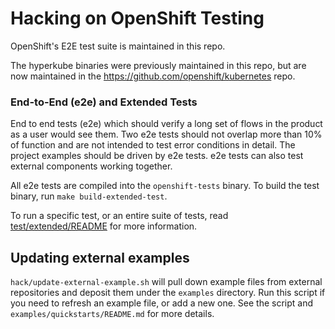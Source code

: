Hacking on OpenShift Testing
============================

OpenShift's E2E test suite is maintained in this repo.

The hyperkube binaries were previously maintained in this repo, but are now
maintained in the https://github.com/openshift/kubernetes repo.

### End-to-End (e2e) and Extended Tests

End to end tests (e2e) which should verify a long set of flows in the product
as a user would see them.  Two e2e tests should not overlap more than 10% of
function and are not intended to test error conditions in detail. The project
examples should be driven by e2e tests. e2e tests can also test external
components working together.

All e2e tests are compiled into the `openshift-tests` binary.
To build the test binary, run `make build-extended-test`.

To run a specific test, or an entire suite of tests, read
[test/extended/README](https://github.com/openshift/origin/blob/master/test/extended/README.md)
for more information.

## Updating external examples

`hack/update-external-example.sh` will pull down example files from external
repositories and deposit them under the `examples` directory.
Run this script if you need to refresh an example file, or add a new one.  See
the script and `examples/quickstarts/README.md` for more details.
